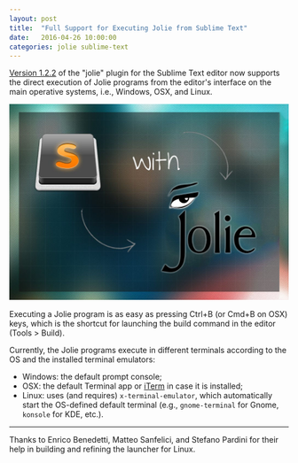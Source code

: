 ```yaml
---
layout: post
title:  "Full Support for Executing Jolie from Sublime Text"
date:   2016-04-26 10:00:00
categories: jolie sublime-text
---
```


[Version 1.2.2](https://github.com/thesave/sublime-Jolie/releases/tag/1.2.2) of the "jolie" plugin for the Sublime Text editor now supports the direct execution of Jolie programs from the editor's interface on the main operative systems, i.e., Windows, OSX, and Linux.

<img src="/imgs/sublime-jolie.jpg" alt="">

Executing a Jolie program is as easy as pressing Ctrl+B (or Cmd+B on OSX) keys, which is the shortcut for launching the build command in the editor (Tools > Build).

Currently, the Jolie programs execute in different terminals according to the OS and the installed terminal emulators:

- Windows: the default prompt console;
- OSX: the default Terminal app or [iTerm](https://www.iterm2.com/) in case it is installed;
- Linux: uses (and requires) `x-terminal-emulator`, which automatically start the OS-defined default terminal (e.g., `gnome-terminal` for Gnome, `konsole` for KDE, etc.).

---

Thanks to Enrico Benedetti, Matteo Sanfelici, and Stefano Pardini for their help in building and refining the launcher for Linux.
